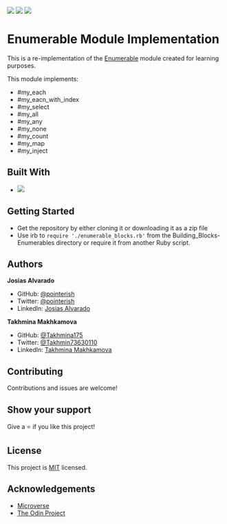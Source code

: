 ![](https://img.shields.io/badge/Microverse-blueviolet)
![](https://img.shields.io/badge/Enumerable-purple)
![](https://img.shields.io/badge/Ruby-red)

# Enumerable Module Implementation

This is a re-implementation of the [Enumerable](https://ruby-doc.org/core-2.7.2/Enumerable.html) module created for learning purposes. 

This module implements: 
- #my_each 
- #my_eacn_with_index
- #my_select
- #my_all
- #my_any
- #my_none
- #my_count
- #my_map
- #my_inject

## Built With

- ![](https://img.shields.io/badge/Ruby-red)


##  Getting Started

- Get the repository by either cloning it or downloading it as a zip file
- Use irb to `require './enumerable_blocks.rb'` from the Building_Blocks-Enumerables directory or require it from another Ruby script.

## Authors

**Josias Alvarado**

- GitHub: [@pointerish](https://github.com/pointerish)
- Twitter: [@pointerish](https://twitter.com/pointerish)
- LinkedIn: [Josias Alvarado](https://www.linkedin.com/in/josias-alvarado-80901878/)

**Takhmina Makhkamova**

- GitHub: [@Takhmina175](https://github.com/Takhmina175)
- Twitter: [@Takhmin73630110](https://twitter.com/Takhmin73630110)
- LinkedIn: [Takhmina Makhkamova](https://www.linkedin.com/in/takhmina-makhkamova-7628136b/)


##  Contributing

Contributions and issues are welcome!

## Show your support

Give a ⭐️ if you like this project!

## License

This project is [MIT](./LICENSE) licensed.

## Acknowledgements

- [Microverse](https://microverse.org)
- [The Odin Project](https://www.theodinproject.com/)